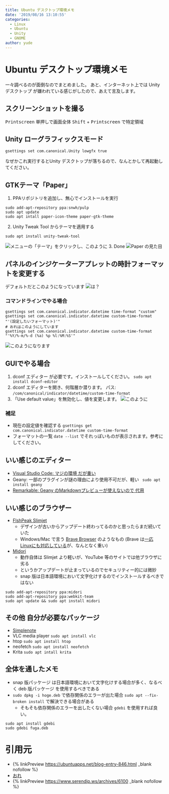 ```yaml
---
title: Ubuntu デスクトップ環境メモ
date: '2019/08/16 13:10:55'
categories:
  - Linux
  - Ubuntu
  - Unity
  - GNOME
author: yude
---
```


# Ubuntu デスクトップ環境メモ
一々調べるのが面倒なのでまとめました。
あと、インターネット上では Unity デスクトップ が嫌われている感じがしたので、あえて言及します。
<!--more-->

## スクリーンショットを撮る
<kbd>Printscreen</kbd> 単押しで画面全体
<kbd>Shift</kbd> + <kbd>Printscreen</kbd> で特定領域

## Unity ローグラフィックスモード
```
gsettings set com.canonical.Unity lowgfx true
```
なぜかこれ実行するとUnity デスクトップが落ちるので、なんとかして再起動してください。

## GTKテーマ「Paper」
1. PPAリポジトリを追加し、無心でインストールを実行
```
sudo add-apt-repository ppa:snwh/pulp
sudo apt update
sudo apt intall paper-icon-theme paper-gtk-theme
```
2. Unity Tweak Tool からテーマを適用する
```
sudo apt install unity-tweak-tool
```
![メニューの「テーマ」をクリックし、このように](https://i.imgur.com/yyDbsRL.png)
3. Done
![Paper の見た目](https://i.imgur.com/RritBT0.png)

## パネルのインジケーターアプレットの時計フォーマットを変更する
デフォルトだとこのようになっています
![は？](https://i.imgur.com/ykS1odn.png)

### コマンドラインでやる場合
```
gsettings set com.canonical.indicator.datetime time-format "custom"
gsettings set com.canonical.indicator.datetime custom-time-format "'(設定したいフォーマット)'"
# おれはこのようにしています
gsettings set com.canonical.indicator.datetime custom-time-format "'%Y/%-m/%-d (%a) %p %l:%M:%S'"
```
![このようになります](https://i.imgur.com/yhpwIjf.png)

## GUIでやる場合
1. dconf エディター が必要です。インストールしてください。
`sudo apt install dconf-editor`
2. dconf エディターを開き、何階層か潜ります。
パス: `/com/canonical/indicator/datetime/custom-time-format`
3. 「Use default value」を無効化し、値を変更します。
![このように](https://i.imgur.com/iZzAfgm.png)

### 補足
* 現在の設定値を確認する
`gsettings get com.canonical.indicator.datetime custom-time-format`
* フォーマットの一覧
`date --list` でそれっぽいものが表示されます。参考にしてください。
## いい感じのエディター
* [Visual Studio Code: マジの環境 だが重い](https://code.visualstudio.com/download)
* Geany: 一部のプラグインが謎の理由により使用不可だが、軽い
` sudo apt install geany`
* [Remarkable: Geany のMarkdownプレビューが使えないので 代用](https://remarkableapp.github.io/linux/download.html)

## いい感じのブラウザー
* [FlshPeak Slimjet](https://www.slimjet.com/jp/)
	* デザインが古いからアップデート終わってるのかと思ったらまだ続いていた
	* Windows/Mac で言う [Brave Browser](https://brave.com/ja/) のようなもの (Brave は[一応Linuxにも対応している](https://brave.com/download/)が、なんとなく重い)
* [Midori](https://www.midori-browser.org/download/ubuntu/)
	* 動作自体は Slimjet より軽いが、YouTube 等のサイトでは他ブラウザに劣る
	* というかアップデートが止まっているのでセキュリティー的には微妙
	* snap 版は日本語環境において文字化けするのでインストールするべきではない
```
sudo add-apt-repository ppa:midori
sudo add-apt-repository ppa:webkit-team
sudo apt update && sudo apt install midori
```

## その他 自分が必要なパッケージ
* [Simplenote](https://github.com/Automattic/simplenote-electron/releases)
* VLC media player
`sudo apt install vlc`
* htop
`sudo apt install htop`
* neofetch
`sudo apt install neofetch`
* Krita
`sudo apt intall krita`

## 全体を通したメモ
* snap 版パッケージ は日本語環境において文字化けする場合が多く、なるべく deb 版パッケージ を使用するべきである
* `sudo dpkg -i hoge.deb` で依存関係のエラーが出た場合
`sudo apt --fix-broken install` で解決できる場合がある
	* そもそも依存関係のエラーを出したくない場合
	`gdebi` を使用すれば良い。
```
sudo apt install gdebi
sudo gdebi fuga.deb
```
# 引用元
* {% linkPreview https://ubuntuapps.net/blog-entry-846.html _blank nofollow %}
* [おれ](https://twitter.com/yudete)
* {% linkPreview https://www.serendip.ws/archives/6100 _blank nofollow %}
